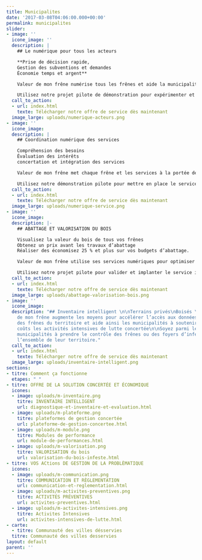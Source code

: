 ```yaml
---
title: Municipalites
date: '2017-03-08T04:06:00.000+00:00'
permalink: municipalites
slider:
- image: ''
  icone_image: ''
  description: |
    ## Le numérique pour tous les acteurs

    **Prise de décision rapide,
    Gestion des subventions et demandes
    Économie temps et argent**

    Valeur de mon frêne numérise tous les frênes et aide la municipalité à outiller rapidement ses citoyens tout en les responsabilisant grâce aux supports numériques

    Utilisez notre projet pilote de démonstration pour expérimenter et valider l’efficacité de cette innovation
  call_to_action:
  - url: index.html
    texte: Télécharger notre offre de service dès maintenant
  image_large: uploads/numerique-acteurs.png
- image: ''
  icone_image: 
  description: |
    ## Coordination numérique des services

    Compréhension des besoins
    Évaluation des intérêts
    concertation et intégration des services

    Valeur de mon frêne met chaque frêne et les services à la portée de tous les intervenants.Ce qui aide à gagner du temps et économiser jusqu’à 40 % sur les coûts  d’intervention

    Utilisez notre démonstration pilote pour mettre en place le service de coordination numérique des activités de gestion administrative et technique sur votre territoire
  call_to_action:
  - url: index.html
    texte: Télécharger notre offre de service dès maintenant
  image_large: uploads/numerique-service.png
- image: ''
  icone_image: 
  description: |-
    ## ABATTAGE ET VALORISATION DU BOIS

    Visualisez la valeur du bois de tous vos frênes
    Obtenez un prix avant les travaux d’abattage
    Réaliser des économisez 25 % et plus sur vos budgets d’abattage.

    Valeur de mon frêne utilise ses services numériques pour optimiser les opérations d’abattages et garantir la valorisation du bois des frênes infestés du territoire.

    Utilisez notre projet pilote pour valider et implanter le service innovant sur le territoire de votre municipalité
  call_to_action:
  - url: index.html
    texte: Télécharger notre offre de service dès maintenant
  image_large: uploads/abattage-valorisation-bois.png
- image: ''
  icone_image: 
  description: "## Inventaire intelligent \n\nTerrains privés\nBoisés \nMilieux humides\n\nValeur
    de mon frêne augmente les moyens pour accélérer l’accès aux données sur l’ensemble
    des frênes du territoire et aide ainsi les municipalités à soutenir aux meilleurs
    coûts les activités intensives de lutte concertée\n\nSoyez parmi les 10 premières
    municipalités à prendre le contrôle des frênes ou des foyers d’infestation sur
    l’ensemble de leur territoire."
  call_to_action:
  - url: index.html
    texte: Télécharger notre offre de service dès maintenant
  image_large: uploads/inventaire-intelligent.png
sections:
- titre: Comment ça fonctionne
  etapes: " "
- titre: OFFRE DE LA SOLUTION CONCERTÉE ET ÉCONOMIQUE
  icones:
  - image: uploads/m-inventaire.png
    titre: INVENTAIRE INTELLIGENT
    url: diagnostique-et-inventaire-et-evaluation.html
  - image: uploads/m-plateforme.png
    titre: plateformes de gestion concertée
    url: plateforme-de-gestion-concertee.html
  - image: uploads/m-module.png
    titre: Modules de performance
    url: module-de-performances.html
  - image: uploads/m-valorisation.png
    titre: VALORISATION du bois
    url: valorisation-du-bois-infeste.html
- titre: VOS ACtions DE GESTION DE LA PROBLÈMATIQUE
  icones:
  - image: uploads/m-communication.png
    titre: COMMUNICATION ET RÈGLEMENTATION
    url: communication-et-reglementation.html
  - image: uploads/m-activites-preventives.png
    titre: ACTIVITÉS PRÉVENTIVES
    url: activites-preventives.html
  - image: uploads/m-activites-intensives.png
    titre: Activites Intensives
    url: activites-intensives-de-lutte.html
- carte:
  - titre: Communauté des villes désservies
  titre: Communauté des villes desservies
layout: default
parent: ''
---
```


